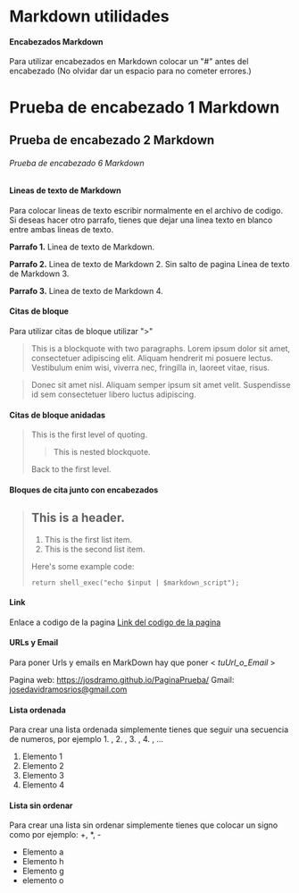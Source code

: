 # Markdown utilidades

#### **Encabezados Markdown**

Para utilizar encabezados en Markdown colocar un "#" antes del encabezado (No olvidar dar un espacio para no cometer errores.)

# Prueba de encabezado 1 Markdown
## Prueba de encabezado 2 Markdown
###### Prueba de encabezado 6 Markdown

#### **Lineas de texto de Markdown**

Para colocar lineas de texto escribir normalmente en el archivo de codigo. Si deseas hacer otro parrafo, tienes que dejar una linea texto en blanco entre ambas lineas de texto.

**Parrafo 1.** Linea de texto de Markdown.

**Parrafo 2.** Linea de texto de Markdown 2. Sin salto de pagina
Linea de texto de Markdown 3.

**Parrafo 3.** Linea de texto de Markdown 4.

#### **Citas de bloque**

Para utilizar citas de bloque utilizar ">"

> This is a blockquote with two paragraphs. Lorem ipsum dolor sit amet,
consectetuer adipiscing elit. Aliquam hendrerit mi posuere lectus.
Vestibulum enim wisi, viverra nec, fringilla in, laoreet vitae, risus.

> Donec sit amet nisl. Aliquam semper ipsum sit amet velit. Suspendisse
id sem consectetuer libero luctus adipiscing.

#### **Citas de bloque anidadas**

> This is the first level of quoting.
>
> > This is nested blockquote.
>
> Back to the first level.

#### **Bloques de cita junto con encabezados**

> ## This is a header.
> 
> 1.   This is the first list item.
> 2.   This is the second list item.
> 
> Here's some example code:
> 
>     return shell_exec("echo $input | $markdown_script");

#### **Link**

Enlace a codigo de la pagina [Link del codigo de la pagina](https://github.com/josdramo/PaginaPrueba/blob/main/index.md)

#### **URLs y Email**

Para poner Urls y emails en MarkDown hay que poner < *tuUrl_o_Email* >

Pagina web: <https://josdramo.github.io/PaginaPrueba/>
Gmail: <josedavidramosrios@gmail.com>

#### **Lista ordenada**

Para crear una lista ordenada simplemente tienes que seguir una secuencia de numeros, por ejemplo 1. , 2. , 3. , 4. , ...

1. Elemento 1
2. Elemento 2
3. Elemento 3
4. Elemento 4

#### **Lista sin ordenar**

Para crear una lista sin ordenar simplemente tienes que colocar un signo como por ejemplo: +, *, -

+ Elemento a
+ Elemento h
+ Elemento g
+ elemento o



